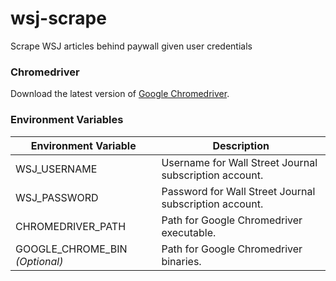 # wsj-scrape
Scrape WSJ articles behind paywall given user credentials

### Chromedriver
Download the latest version of [Google Chromedriver](https://chromedriver.chromium.org/downloads).

### Environment Variables

| Environment Variable| Description  |
| ----------------------- |---|
| WSJ_USERNAME            |Username for Wall Street Journal subscription account.|
| WSJ_PASSWORD            |Password for Wall Street Journal subscription account.|
| CHROMEDRIVER_PATH      |Path for Google Chromedriver executable. |
| GOOGLE_CHROME_BIN  _(Optional)_    |Path for Google Chromedriver binaries.    |
